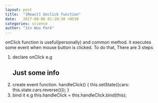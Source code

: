 ```yaml
---
layout: post
title:  "[React] Onclick function"
date:   2017-09-06 01:10:30 +0530
categories: science
author: "Jin Woo Park"
---
```



onClick function is useful(personally) and common method. it executes some event
when mouse button is clicked. To do that, There are 3 steps

1. declare onClick e.g <h2 onClick={this.handleClick}>Just some info</h2>
2. create event function.
handleClick() {
this.setState({cars: this.state.cars.reverse()});
}
3. bind it e.g this.handleClick = this.handleClick.bind(this);
